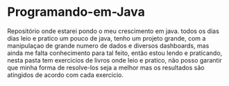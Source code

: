 # Programando-em-Java
Repositório onde estarei pondo o meu crescimento em java. todos os dias dias leio e pratico um pouco de java, tenho um projeto grande,
com a manipulaçao de grande numero de dados e diversos dashboards, mas ainda me falta conhecimento para tal feito, então estou lendo
e praticando,
nesta pasta tem exercicios de livros onde leio e pratico, não posso garantir que minha forma de resolve-los seja a melhor mas os 
resultados são atingidos de acordo com cada exercicio.
